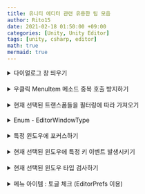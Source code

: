 ```yaml
---
title: 유니티 에디터 관련 유용한 팁 모음
author: Rito15
date: 2021-02-18 01:50:00 +09:00
categories: [Unity, Unity Editor]
tags: [unity, csharp, editor]
math: true
mermaid: true
---
```


<details>
<summary markdown="span"> 
다이얼로그 창 띄우기
</summary>

```cs
bool res1 = EditorUtility.DisplayDialog("Title", "Message", "OK");
bool res2 = EditorUtility.DisplayDialog("Title", "Message", "OK", "Cancel");
```

</details>

<br>

<details>
<summary markdown="span"> 
우클릭 MenuItem 메소드 중복 호출 방지하기
</summary>

- 게임오브젝트를 다중 선택하고 우클릭 메뉴를 통해 실행했을 때 생기는 중복 호출 버그 방지

- 다이얼로그를 띄우면 방지 안되니 주의

```cs
private static string _prevMethodCallInfo = "";

/// <summary> 같은 메소드가 이미 실행됐었는지 검사 (중복 메소드 호출 제한용) </summary>
private static bool IsDuplicatedMethodCall([System.Runtime.CompilerServices.CallerMemberName] string memberName = "")
{
    string info = memberName + DateTime.Now.ToString();

    if (_prevMethodCallInfo.Equals(info))
    {
        return true;
    }
    else
    {
        _prevMethodCallInfo = info;
        return false;
    }
}

[MenuItem("GameObject/Rito/Test", priority = -999)]
private static void TestUsage()
{
    if(IsDuplicatedMethodCall()) return;

    // ...
}
```

</details>

<br>

<details>
<summary markdown="span"> 
현재 선택된 트랜스폼들을 필터링에 따라 가져오기
</summary>

```cs
// 선택된 트랜스폼들 중에 루트들만, 프리팹 제외하고 가져오기
Selection.transforms;

/// <summary> 현재 선택된 트랜스폼들 중 계층 관계에 있는 것들은 최상위 부모만 필터링하여 가져오기 </summary>
private static Transform[] SelectedTopLevelTransforms => Selection.GetTransforms(SelectionMode.TopLevel);

/// <summary> 현재 선택된 모든 트랜스폼들을 필터링 없이 그대로 가져오기 </summary>
private static Transform[] SelectedAllTransforms
    => Selection.GetTransforms(SelectionMode.Unfiltered);
```

</details>

<br>

<details>
<summary markdown="span"> 
Enum - EditorWindowType
</summary>

```cs
[Flags]
private enum EditorWindowType
{
    Scene = 1,
    Game  = 2,
    Inspector = 4,
    Hierarchy = 8,
    Project   = 16,
    Console   = 32
}
```

</details>

<br>

<details>
<summary markdown="span"> 
특정 윈도우에 포커스하기
</summary>

```cs
private static void FocusOnWindow(EditorWindowType windowType)
{
    EditorApplication.ExecuteMenuItem("Window/General/" + windowType.ToString());
}
```

</details>

<br>

<details>
<summary markdown="span"> 
현재 선택된 윈도우에 특정 키 이벤트 발생시키기
</summary>

```cs
/// <summary> 현재 선택된 윈도우에 특정 키 이벤트 발생시키기 </summary>
private static void InvokeKeyEventOnFocusedWindow(KeyCode key, EventType eventType)
{
    var keyEvent = new Event { keyCode = key, type = eventType };
    EditorWindow.focusedWindow.SendEvent(keyEvent);
}
```

</details>

<br>

<details>
<summary markdown="span"> 
현재 선택된 윈도우 타입 검사하기
</summary>

```cs
// using System.Linq;

/// <summary> 현재 활성화된 윈도우 타입 검사 (OR 연산으로 다중 검사 가능) </summary>
private static bool CheckFocusedWindow(EditorWindowType type)
{
    string currentWindowTitle = EditorWindow.focusedWindow.titleContent.text;
    var enumElements = Enum.GetValues(typeof(EditorWindowType)).Cast<EditorWindowType>();

    foreach (var item in enumElements)
    {
        if((type & item) != 0 && item.ToString() == currentWindowTitle)
            return true;
    }

    return false;
}
```

</details>

<br>

<details>
<summary markdown="span"> 
메뉴 아이템 : 토글 체크 (EditorPrefs 이용)
</summary>

```cs
private const string ActivationMenuName = "Window/MENU_EXAMPLE/Activated";
private const string ActivationSettingName = "MENU_EXAMPLE_Activated";

public static bool Activated
{
    get { return EditorPrefs.GetBool(ActivationSettingName, true); }
    set { EditorPrefs.SetBool(ActivationSettingName, value); }
}

[MenuItem(ActivationMenuName)]
private static void ActivationToggle() => Activated = !Activated;

[MenuItem(ActivationMenuName, true)]
private static bool ActivationToggleValidate()
{
    Menu.SetChecked(ActivationMenuName, Activated);
    return true;
}
```

</details>


